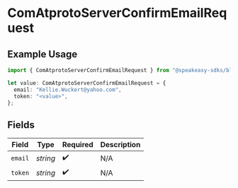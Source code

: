 # ComAtprotoServerConfirmEmailRequest

## Example Usage

```typescript
import { ComAtprotoServerConfirmEmailRequest } from "@speakeasy-sdks/bluesky/models/operations";

let value: ComAtprotoServerConfirmEmailRequest = {
  email: "Kellie.Wuckert@yahoo.com",
  token: "<value>",
};
```

## Fields

| Field              | Type               | Required           | Description        |
| ------------------ | ------------------ | ------------------ | ------------------ |
| `email`            | *string*           | :heavy_check_mark: | N/A                |
| `token`            | *string*           | :heavy_check_mark: | N/A                |